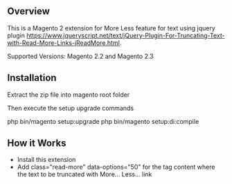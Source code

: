 ## Overview

This is a Magento 2 extension for More Less feature for text using jquery plugin https://www.jqueryscript.net/text/jQuery-Plugin-For-Truncating-Text-with-Read-More-Links-jReadMore.html.

Supported Versions: Magento 2.2 and Magento 2.3

## Installation
Extract the zip file into magento root folder

Then execute the setup upgrade commands

php bin/magento setup:upgrade
php bin/magento setup:di:compile

## How it Works

- Install this extension
- Add class="read-more" data-options="50" for the tag content where the text to be truncated with More... Less... link

